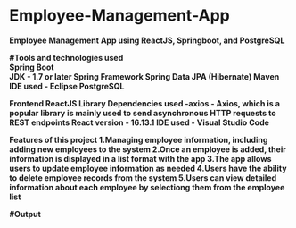 # Employee-Management-App

<b>Employee Management App<b> using ReactJS, Springboot, and PostgreSQL


#Tools and technologies used<br>
Spring Boot<br>
JDK - 1.7 or later
Spring Framework
Spring Data JPA (Hibernate)
Maven
IDE used - Eclipse 
PostgreSQL

Frontend
ReactJS Library
Dependencies used -axios - Axios, which is a popular library is mainly used to send asynchronous HTTP requests to REST endpoints
React version - 16.13.1
IDE used - Visual Studio Code

Features of this project
1.Managing employee information, including adding new employees to the system
2.Once an employee is added, their information is displayed in a list format with the app
3.The app allows users to update employee information as needed
4.Users have the ability to delete employee records from the system
5.Users can view detailed information about each employee by selectiong them from the employee list


#Output





